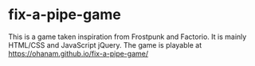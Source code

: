 # fix-a-pipe-game
This is a game taken inspiration from Frostpunk and Factorio. It is mainly HTML/CSS and JavaScript jQuery.
The game is playable at https://ohanam.github.io/fix-a-pipe-game/
